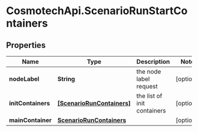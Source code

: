 # CosmotechApi.ScenarioRunStartContainers

## Properties

Name | Type | Description | Notes
------------ | ------------- | ------------- | -------------
**nodeLabel** | **String** | the node label request | [optional] 
**initContainers** | [**[ScenarioRunContainers]**](ScenarioRunContainers.md) | the list of init containers | [optional] 
**mainContainer** | [**ScenarioRunContainers**](ScenarioRunContainers.md) |  | [optional] 


